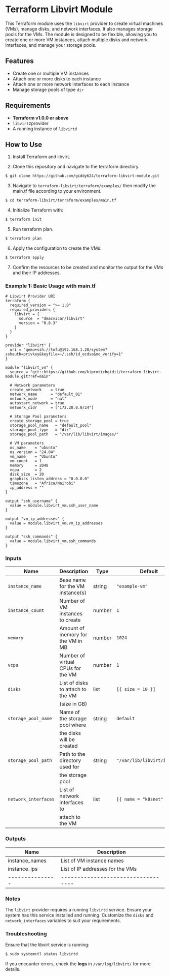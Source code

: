 # Terraform Libvirt Module

This Terraform module uses the `libvirt` provider to create virtual machines (VMs), manage disks, and network interfaces. It also manages storage pools for the VMs. The module is designed to be flexible, allowing you to create one or more VM instances, attach multiple disks and network interfaces, and manage your storage pools.

## Features

- Create one or multiple VM instances
- Attach one or more disks to each instance
- Attach one or more network interfaces to each instance
- Manage storage pools of type `dir`

## Requirements

- **Terraform v1.0.0 or above**
- `libvirt`zprovider
- A running instance of `libvirtd`

## How to Use
1. Install Terraform and libvirt.

2. Clone this repository and navigate to the terraform directory.
```bash
$ git clone https://github.com/giddy624/terraform-libvirt-module.git
```
3. Navigate to `terraform-libvirt/terraform/examples/` then modify the main.tf file according to your environment.
```bash
$ cd terraform-libvirt/terraform/examples/main.tf
```
4. Initialize Terraform with:
```bash
$ terraform init
``` 
5. Run terraform plan.
```bash
$ terraform plan
```
6. Apply the configuration to create the VMs:
```bash
$ terraform apply
```

7. Confirm the resources to be created and monitor the output for the VMs and their IP addresses.

### Example 1: Basic Usage with main.tf
```hcl
# Libvirt Provider URI
terraform {
  required_version = ">= 1.0"
  required_providers {
    libvirt = {
      source  = "dmacvicar/libvirt"
      version = "0.8.3"
    }
  }
}

provider "libvirt" {
  uri = "qemu+ssh://tofu@192.168.1.20/system?sshauth=privkey&keyfile=~/.ssh/id_ecdsa&no_verify=1"
}

module "libvirt_vm" {
  source = "git::https://github.com/kiprotichgidii/terraform-libvirt-module.git?ref=main"

  # Network parameters
  create_network    = true
  network_name      = "default_01"
  network_mode      = "nat"
  autostart_network = true
  network_cidr      = ["172.20.0.0/24"]

  # Storage Pool parameters
  create_storage_pool = true
  storage_pool_name   = "default_pool"
  storage_pool_type   = "dir"
  storage_pool_path   = "/var/lib/libvirt/images/"

  # VM parameters
  os_name    = "ubuntu"
  os_version = "24.04"
  vm_name    = "Ubuntu"
  vm_count   = 1
  memory     = 2048
  vcpu       = 2
  disk_size  = 20
  graphics_listen_address = "0.0.0.0"
  timezone   = "Africa/Nairobi"
  ip_address = ""
}

output "ssh_username" {
  value = module.libvirt_vm.ssh_user_name
}

output "vm_ip_addresses" {
  value = module.libvirt_vm.vm_ip_addresses
}

output "ssh_commands" {
  value = module.libvirt_vm.ssh_commands
}
```

### Inputs

| Name                 | Description                       | Type   | Default                    | Required |
|----------------------|-----------------------------------|--------|----------------------------|----------|
| `instance_name`      | Base name for the VM instance(s)  | string | `"example-vm"`             | Yes      |
| `instance_count`     | Number of VM instances to create  | number | `1`                        | No       |
| `memory`             | Amount of memory for the VM in MB | number | `1024`                     | No       |
|  `vcpu`              | Number of virtual CPUs for the VM | number | `1`                        | No       |
|  `disks`             | List of disks to attach to the VM |  list  | `[{ size = 10 }]`          | No       |
|                      |   (size in GB)                    |        |                            |          |
|`storage_pool_name`   | Name of the storage pool where    | string |  `default`                 |  No      |
|                      |  the disks will be created        |        |                            |          |
|`storage_pool_path`   | Path to the directory used for    |string  |`"/var/lib/libvirt/images"` |          |
|                      | the storage pool                  |        |                            |          |
| `network_interfaces` | List of network interfaces to     | list   | `[{ name = "k8snet" }]`   | No       |
|                      |  attach to the VM                 |        |                            |          |

### Outputs
|Name	        | Description                      |
|---------------|----------------------------------|
|instance_names	| List of VM instance names        |
|instance_ips	| List of IP addresses for the VMs |
|---------------|----------------------------------|

### Notes
The `libvirt` provider requires a running `libvirtd` service. Ensure your system has this service installed and running.
Customize the `disks` and `network_interfaces` variables to suit your requirements.

### Troubleshooting
Ensure that the libvirt service is running:
```bash
$ sudo systemctl status libvirtd
```

If you encounter errors, check the **logs** in `/var/log/libvirt/` for more details.